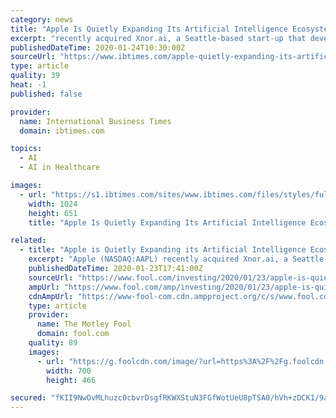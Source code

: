 ```yaml
---
category: news
title: "Apple Is Quietly Expanding Its Artificial Intelligence Ecosystem"
excerpt: "recently acquired Xnor.ai, a Seattle-based start-up that develops low-power, edge-based artificial intelligence tools. Apple didn't disclose the terms of the deal, but GeekWire claimed that the deal was worth about $200 million."
publishedDateTime: 2020-01-24T10:30:00Z
sourceUrl: "https://www.ibtimes.com/apple-quietly-expanding-its-artificial-intelligence-ecosystem-2908660"
type: article
quality: 39
heat: -1
published: false

provider:
  name: International Business Times
  domain: ibtimes.com

topics:
  - AI
  - AI in Healthcare

images:
  - url: "https://s1.ibtimes.com/sites/www.ibtimes.com/files/styles/full/public/2020/01/03/tim-cook-speaks-during-a-product-launch-at.jpg"
    width: 1024
    height: 651
    title: "Apple Is Quietly Expanding Its Artificial Intelligence Ecosystem"

related:
  - title: "Apple is Quietly Expanding its Artificial Intelligence Ecosystem"
    excerpt: "Apple (NASDAQ:AAPL) recently acquired Xnor.ai, a Seattle-based start-up that develops low-power, edge-based artificial intelligence tools. Apple didn't disclose the terms of the deal, but GeekWire claimed that the deal was worth about $200 million. Apple reportedly paid a similar amount for Turi, another Seattle-based company that specializes ..."
    publishedDateTime: 2020-01-23T17:41:00Z
    sourceUrl: "https://www.fool.com/investing/2020/01/23/apple-is-quietly-expanding-its-artificial-intellig.aspx"
    ampUrl: "https://www.fool.com/amp/investing/2020/01/23/apple-is-quietly-expanding-its-artificial-intellig.aspx"
    cdnAmpUrl: "https://www-fool-com.cdn.ampproject.org/c/s/www.fool.com/amp/investing/2020/01/23/apple-is-quietly-expanding-its-artificial-intellig.aspx"
    type: article
    provider:
      name: The Motley Fool
      domain: fool.com
    quality: 89
    images:
      - url: "https://g.foolcdn.com/image/?url=https%3A%2F%2Fg.foolcdn.com%2Feditorial%2Fimages%2F554243%2Fgettyimages-1037156090.jpg&w=700&op=resize"
        width: 700
        height: 466

secured: "fKII9NwOvMLhuzc0cbvrDsgfRKWXStuN3FGfWotUeU8pTSA0/hVh+zDCK1/9a0YTEY+IsVn90aro6AoZWGQ81bW/EKVizRxf2gVzUVERT6iU3+CqbktNrqjU+56kAc5F4r5x2DDO0u7l5iOXtu5mnrb1IeQwzj2044thDUT9SAcoG5AmNwQCrXE8lB7eleIGdfHhPiGxf/FzgrP67/m9dQjjhHNJpAecJ1zg3T3dI/VVFf1FR5paArs7U0Sruloaovxvora2URBQkY782HRUaNVSWfvVMIVShbibEhaHI/2Zc/AihpFjcaT6RW6/xQnyY9HOHRXJ236b6j1ggHpje0a4/NHrC6vnYXs6g0cy6mfdF4+2wU8NLN6M5gC6HxGjX3BhM7qZ5mbvhzOZPePcEN5Wgj4hZ8TTindt7eKet49CdpUKrv3t8R9UJDMJdILCcvIBbkLspW2n4DJ16c2TanQEs8MvhsfWi3+UjWlqm9Q=;eUhvgHHk3ITMVoJkiOqNow=="
---
```


